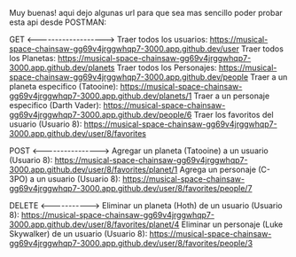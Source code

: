 Muy buenas! aqui dejo algunas url para que sea mas sencillo poder probar esta api desde POSTMAN:

GET <------------------->
Traer todos los usuarios:
  https://musical-space-chainsaw-gg69v4jrggwhqp7-3000.app.github.dev/user
Traer todos los Planetas:
  https://musical-space-chainsaw-gg69v4jrggwhqp7-3000.app.github.dev/planets
Traer todos los Personajes:
  https://musical-space-chainsaw-gg69v4jrggwhqp7-3000.app.github.dev/people
Traer a un planeta especifico (Tatooine):
  https://musical-space-chainsaw-gg69v4jrggwhqp7-3000.app.github.dev/planets/1
Traer a un personaje especifico (Darth Vader):
  https://musical-space-chainsaw-gg69v4jrggwhqp7-3000.app.github.dev/people/6
Traer los favoritos del usuario (Usuario 8):
  https://musical-space-chainsaw-gg69v4jrggwhqp7-3000.app.github.dev/user/8/favorites

POST <---------------->
Agregar un planeta (Tatooine) a un usuario (Usuario 8):
  https://musical-space-chainsaw-gg69v4jrggwhqp7-3000.app.github.dev/user/8/favorites/planet/1
Agrega un personaje (C-3PO) a un usuario (Usuario 8):
  https://musical-space-chainsaw-gg69v4jrggwhqp7-3000.app.github.dev/user/8/favorites/people/7

DELETE <----------->
Eliminar un planeta (Hoth) de un usuario (Usuario 8):
  https://musical-space-chainsaw-gg69v4jrggwhqp7-3000.app.github.dev/user/8/favorites/planet/4
Eliminar un personaje (Luke Skywalker) de un usuario (Usuario 8):
  https://musical-space-chainsaw-gg69v4jrggwhqp7-3000.app.github.dev/user/8/favorites/people/3
